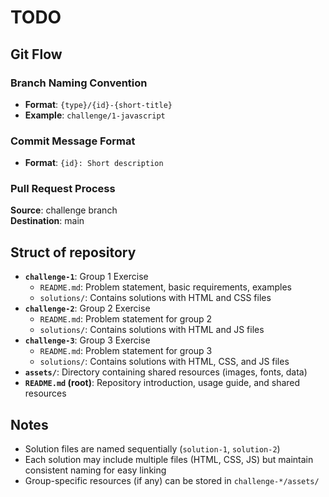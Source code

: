 # TODO

## Git Flow

### Branch Naming Convention
- **Format**: `{type}/{id}-{short-title}`
- **Example**: `challenge/1-javascript`

### Commit Message Format
- **Format**: `{id}: Short description`

### Pull Request Process
**Source**: challenge branch  
**Destination**: main

## Struct of repository
- **`challenge-1`**: Group 1 Exercise
  - `README.md`: Problem statement, basic requirements, examples
  - `solutions/`: Contains solutions with HTML and CSS files
- **`challenge-2`**: Group 2 Exercise
  - `README.md`: Problem statement for group 2
  - `solutions/`: Contains solutions with HTML and JS files
- **`challenge-3`**: Group 3 Exercise
  - `README.md`: Problem statement for group 3
  - `solutions/`: Contains solutions with HTML, CSS, and JS files
- **`assets/`**: Directory containing shared resources (images, fonts, data)
- **`README.md` (root)**: Repository introduction, usage guide, and shared resources

## Notes

- Solution files are named sequentially (`solution-1`, `solution-2`)
- Each solution may include multiple files (HTML, CSS, JS) but maintain consistent naming for easy linking
- Group-specific resources (if any) can be stored in `challenge-*/assets/`
